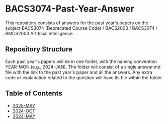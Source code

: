 # BACS3074-Past-Year-Answer

This repository consists of answers for the past year's papers on the subject BACS3074 (Deprecated Course Code) / BACS2003 / BACS3074 / BMCS2003 Artificial Intelligence

## Repository Structure

Each past year's papers will be in one folder, with the naming convention YEAR-MON (e.g., 2024-JAN).
The folder will consist of a single answer.md file with the link to the past year's paper and all the answers.
Any extra code or explanation related to the question will have its file within the folder.

## Table of Contents

- [2025-MAY](2025-MAY/answer.md)
- [2024-OCT](2024-OCT/answer.md)
- [2024-MAY](2024-MAY/answer.md)
